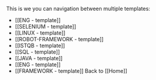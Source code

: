 This is we you can navigation between multiple templates:

- [[ENG - template]]
- [[SELENIUM - template]]
- [[LINUX - template]]
- [[ROBOT-FRAMEWORK - template]]
- [[ISTQB - template]]
- [[SQL - template]]
- [[JAVA - template]]
- [[ENG - template]]
- [[FRAMEWORK - template]]
Back to [[Home]]

